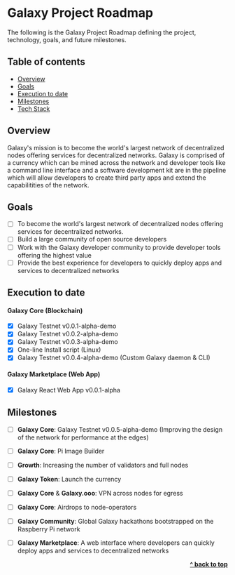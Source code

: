 # Galaxy Project Roadmap

The following is the Galaxy Project Roadmap defining the project, technology, goals, and future milestones.

## Table of contents

- [Overview](#overview)
- [Goals](#goals)
- [Execution to date](#execution-to-date)
- [Milestones](#milestones)
- [Tech Stack](#tech-stack)

## Overview

Galaxy's mission is to become the world's largest network of decentralized nodes offering services for decentralized networks.  Galaxy is comprised of a currency which can be mined across the network and developer tools like a command line interface and a software development kit are in the pipeline which will allow developers to create third party apps and extend the capabilitities of the network.

## Goals

- [ ] To become the world's largest network of decentralized nodes offering services for decentralized networks.
- [ ] Build a large community of open source developers
- [ ] Work with the Galaxy developer community to provide developer tools offering the highest value
- [ ] Provide the best experience for developers to quickly deploy apps and services to decentralized networks

## Execution to date

#### Galaxy Core (Blockchain)
- [x] Galaxy Testnet v0.0.1-alpha-demo
- [x] Galaxy Testnet v0.0.2-alpha-demo
- [x] Galaxy Testnet v0.0.3-alpha-demo
- [x] One-line Install script (Linux)
- [x] Galaxy Testnet v0.0.4-alpha-demo (Custom Galaxy daemon & CLI)

#### Galaxy Marketplace (Web App)
- [x] Galaxy React Web App v0.0.1-alpha

## Milestones

- [ ] **Galaxy Core**: Galaxy Testnet v0.0.5-alpha-demo (Improving the design of the network for performance at the edges)
- [ ] **Galaxy Core**: Pi Image Builder
- [ ] **Growth**: Increasing the number of validators and full nodes
- [ ] **Galaxy Token**: Launch the currency
- [ ] **Galaxy Core** & **Galaxy.ooo**: VPN across nodes for egress
- [ ] **Galaxy Core**: Airdrops to node-operators
- [ ] **Galaxy Community**: Global Galaxy hackathons bootstrapped on the Raspberry Pi network
- [ ] **Galaxy Marketplace**: A web interface where developers can quickly deploy apps and services to decentralized networks


<div align="right">
    <b><a href="#galaxy-project-roadmap">^ back to top</a></b>
</div>
